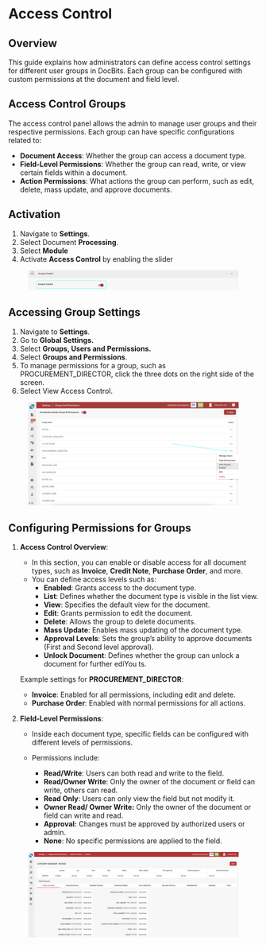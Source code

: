 # Access Control

## Overview

This guide explains how administrators can define access control settings for different user groups in DocBits. Each group can be configured with custom permissions at the document and field level.

## Access Control Groups

The access control panel allows the admin to manage user groups and their respective permissions. Each group can have specific configurations related to:

* **Document Access**: Whether the group can access a document type.
* **Field-Level Permissions**: Whether the group can read, write, or view certain fields within a document.
* **Action Permissions**: What actions the group can perform, such as edit, delete, mass update, and approve documents.



## Activation

1. Navigate to **Settings**.
2. Select Document **Processing**.
3. Select **Module**
4. Activate **Access Control** by enabling the slider

<figure><img src="../../../../../.gitbook/assets/Access-Control3.png" alt=""><figcaption></figcaption></figure>

## Accessing Group Settings

1. Navigate to **Settings**.
2. Go to **Global Settings.**
3. Select **Groups, Users and Permissions.**
4. Select **Groups and Permissions**.
5. To manage permissions for a group, such as PROCUREMENT\_DIRECTOR, click the three dots on the right side of the screen.
6. Select View Access Control.

<figure><img src="../../../../../.gitbook/assets/Access-Control1 (1).png" alt=""><figcaption></figcaption></figure>

## Configuring Permissions for Groups

1.  **Access Control Overview**:

    * In this section, you can enable or disable access for all document types, such as **Invoice**, **Credit Note**, **Purchase Order**, and more.
    * You can define access levels such as:
      * **Enabled**: Grants access to the document type.
      * **List**: Defines whether the document type is visible in the list view.
      * **View**: Specifies the default view for the document.
      * **Edit**: Grants permission to edit the document.
      * **Delete**: Allows the group to delete documents.
      * **Mass Update**: Enables mass updating of the document type.
      * **Approval Levels**: Sets the group’s ability to approve documents (First and Second level approval).
      * **Unlock Document**: Defines whether the group can unlock a document for further ediYou ts.

    Example settings for **PROCUREMENT\_DIRECTOR**:

    * **Invoice**: Enabled for all permissions, including edit and delete.
    * **Purchase Order**: Enabled with normal permissions for all actions.
2. **Field-Level Permissions**:
   * Inside each document type, specific fields can be configured with different levels of permissions.
   *   Permissions include:

       * **Read/Write**: Users can both read and write to the field.
       * **Read/Owner Write**: Only the owner of the document or field can write, others can read.
       * **Read Only**: Users can only view the field but not modify it.
       * **Owner Read/ Owner Write:** Only the owner of the document or field can write and read.
       * **Approval:** Changes must be approved by authorized users or admin.
       * **None**: No specific permissions are applied to the field.



<figure><img src="../../../../../.gitbook/assets/Access-Control2.png" alt=""><figcaption></figcaption></figure>
